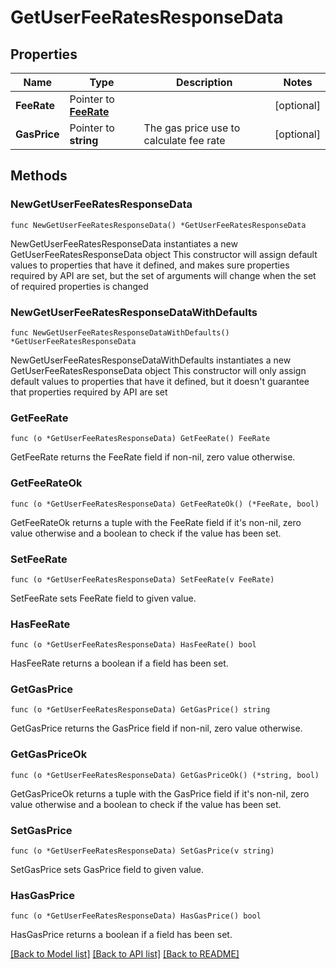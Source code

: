# GetUserFeeRatesResponseData

## Properties

Name | Type | Description | Notes
------------ | ------------- | ------------- | -------------
**FeeRate** | Pointer to [**FeeRate**](FeeRate.md) |  | [optional] 
**GasPrice** | Pointer to **string** | The gas price use to calculate fee rate | [optional] 

## Methods

### NewGetUserFeeRatesResponseData

`func NewGetUserFeeRatesResponseData() *GetUserFeeRatesResponseData`

NewGetUserFeeRatesResponseData instantiates a new GetUserFeeRatesResponseData object
This constructor will assign default values to properties that have it defined,
and makes sure properties required by API are set, but the set of arguments
will change when the set of required properties is changed

### NewGetUserFeeRatesResponseDataWithDefaults

`func NewGetUserFeeRatesResponseDataWithDefaults() *GetUserFeeRatesResponseData`

NewGetUserFeeRatesResponseDataWithDefaults instantiates a new GetUserFeeRatesResponseData object
This constructor will only assign default values to properties that have it defined,
but it doesn't guarantee that properties required by API are set

### GetFeeRate

`func (o *GetUserFeeRatesResponseData) GetFeeRate() FeeRate`

GetFeeRate returns the FeeRate field if non-nil, zero value otherwise.

### GetFeeRateOk

`func (o *GetUserFeeRatesResponseData) GetFeeRateOk() (*FeeRate, bool)`

GetFeeRateOk returns a tuple with the FeeRate field if it's non-nil, zero value otherwise
and a boolean to check if the value has been set.

### SetFeeRate

`func (o *GetUserFeeRatesResponseData) SetFeeRate(v FeeRate)`

SetFeeRate sets FeeRate field to given value.

### HasFeeRate

`func (o *GetUserFeeRatesResponseData) HasFeeRate() bool`

HasFeeRate returns a boolean if a field has been set.

### GetGasPrice

`func (o *GetUserFeeRatesResponseData) GetGasPrice() string`

GetGasPrice returns the GasPrice field if non-nil, zero value otherwise.

### GetGasPriceOk

`func (o *GetUserFeeRatesResponseData) GetGasPriceOk() (*string, bool)`

GetGasPriceOk returns a tuple with the GasPrice field if it's non-nil, zero value otherwise
and a boolean to check if the value has been set.

### SetGasPrice

`func (o *GetUserFeeRatesResponseData) SetGasPrice(v string)`

SetGasPrice sets GasPrice field to given value.

### HasGasPrice

`func (o *GetUserFeeRatesResponseData) HasGasPrice() bool`

HasGasPrice returns a boolean if a field has been set.


[[Back to Model list]](../README.md#documentation-for-models) [[Back to API list]](../README.md#documentation-for-api-endpoints) [[Back to README]](../README.md)


